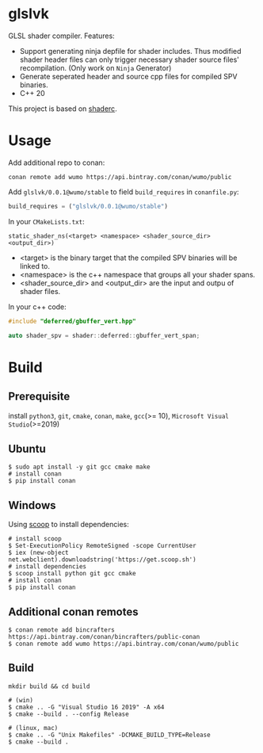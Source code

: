 # glslvk

GLSL shader compiler. Features:
* Support generating ninja depfile for shader includes. Thus modified shader header files can only trigger necessary shader source files' recompilation. (Only work on `Ninja` Generator)
* Generate  seperated header and source cpp files for compiled SPV binaries.
* C++ 20

This project is based on [shaderc](https://github.com/google/shaderc).

# Usage

Add additional repo to conan:
```
conan remote add wumo https://api.bintray.com/conan/wumo/public
```

Add `glslvk/0.0.1@wumo/stable` to field `build_requires` in `conanfile.py`:

```python
build_requires = ("glslvk/0.0.1@wumo/stable")
```

In your `CMakeLists.txt`:

```
static_shader_ns(<target> <namespace> <shader_source_dir> <output_dir>)
```

* \<target\> is the binary target that the compiled SPV binaries will be linked to.
* \<namespace\> is the c++ namespace that groups all your shader spans.
* \<shader_source_dir\> and \<output_dir\> are the input and outpu of shader files.

In your c++ code:

```c++
#include "deferred/gbuffer_vert.hpp"

auto shader_spv = shader::deferred::gbuffer_vert_span;
```

# Build

## Prerequisite

install `python3`, `git`, `cmake`, `conan`, `make`, `gcc`(>= 10), `Microsoft Visual Studio`(>=2019)

## Ubuntu
```
$ sudo apt install -y git gcc cmake make
# install conan
$ pip install conan
```

## Windows
Using [scoop](https://scoop.sh/) to install dependencies:
```
# install scoop
$ Set-ExecutionPolicy RemoteSigned -scope CurrentUser
$ iex (new-object net.webclient).downloadstring('https://get.scoop.sh')
# install dependencies
$ scoop install python git gcc cmake
# install conan
$ pip install conan
```

## Additional conan remotes
```
$ conan remote add bincrafters https://api.bintray.com/conan/bincrafters/public-conan
$ conan remote add wumo https://api.bintray.com/conan/wumo/public
``` 

## Build 
```
mkdir build && cd build

# (win)
$ cmake .. -G "Visual Studio 16 2019" -A x64
$ cmake --build . --config Release

# (linux, mac)
$ cmake .. -G "Unix Makefiles" -DCMAKE_BUILD_TYPE=Release
$ cmake --build .
```
